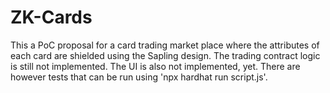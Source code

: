 # ZK-Cards

This a PoC proposal for a card trading market place where the attributes of each card are shielded using the Sapling design.
The trading contract logic is still not implemented.
The UI is also not implemented, yet. There are however tests that can be run using 'npx hardhat run script.js'.